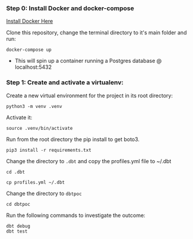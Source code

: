 ### Step 0: Install Docker and docker-compose
[Install Docker Here](https://docs.docker.com/get-docker/)

Clone this repository, change the terminal directory to it's main folder and run:

```
docker-compose up
```

- This will spin up a container running a Postgres database @ localhost:5432

### Step 1: Create and activate a virtualenv:

Create a new virtual environment for the project in its root directory:

```
python3 -m venv .venv
```

Activate it:

```
source .venv/bin/activate
```

Run from the root directory the pip install to get boto3.

```
pip3 install -r requirements.txt
```

Change the directory to `.dbt`  and copy the profiles.yml file to ~/.dbt

```
cd .dbt

cp profiles.yml ~/.dbt
```

Change the directory to `dbtpoc` 

```
cd dbtpoc
```

Run the following commands to investigate the outcome:
```
dbt debug
dbt test
``` 